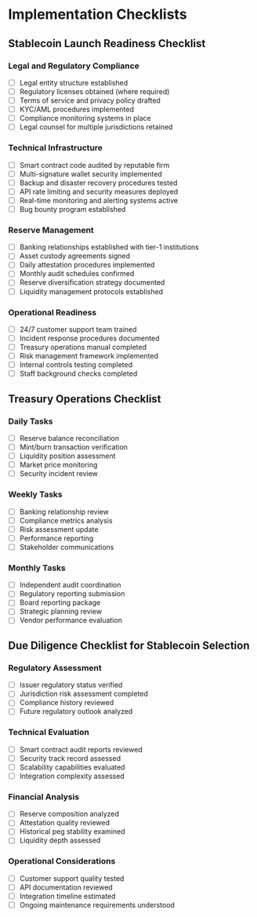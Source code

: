# Implementation Checklists

## Stablecoin Launch Readiness Checklist

### Legal and Regulatory Compliance
- [ ] Legal entity structure established
- [ ] Regulatory licenses obtained (where required)
- [ ] Terms of service and privacy policy drafted
- [ ] KYC/AML procedures implemented
- [ ] Compliance monitoring systems in place
- [ ] Legal counsel for multiple jurisdictions retained

### Technical Infrastructure
- [ ] Smart contract code audited by reputable firm
- [ ] Multi-signature wallet security implemented
- [ ] Backup and disaster recovery procedures tested
- [ ] API rate limiting and security measures deployed
- [ ] Real-time monitoring and alerting systems active
- [ ] Bug bounty program established

### Reserve Management
- [ ] Banking relationships established with tier-1 institutions
- [ ] Asset custody agreements signed
- [ ] Daily attestation procedures implemented
- [ ] Monthly audit schedules confirmed
- [ ] Reserve diversification strategy documented
- [ ] Liquidity management protocols established

### Operational Readiness
- [ ] 24/7 customer support team trained
- [ ] Incident response procedures documented
- [ ] Treasury operations manual completed
- [ ] Risk management framework implemented
- [ ] Internal controls testing completed
- [ ] Staff background checks completed

## Treasury Operations Checklist

### Daily Tasks
- [ ] Reserve balance reconciliation
- [ ] Mint/burn transaction verification
- [ ] Liquidity position assessment
- [ ] Market price monitoring
- [ ] Security incident review

### Weekly Tasks
- [ ] Banking relationship review
- [ ] Compliance metrics analysis
- [ ] Risk assessment update
- [ ] Performance reporting
- [ ] Stakeholder communications

### Monthly Tasks
- [ ] Independent audit coordination
- [ ] Regulatory reporting submission
- [ ] Board reporting package
- [ ] Strategic planning review
- [ ] Vendor performance evaluation

## Due Diligence Checklist for Stablecoin Selection

### Regulatory Assessment
- [ ] Issuer regulatory status verified
- [ ] Jurisdiction risk assessment completed
- [ ] Compliance history reviewed
- [ ] Future regulatory outlook analyzed

### Technical Evaluation
- [ ] Smart contract audit reports reviewed
- [ ] Security track record assessed
- [ ] Scalability capabilities evaluated
- [ ] Integration complexity assessed

### Financial Analysis
- [ ] Reserve composition analyzed
- [ ] Attestation quality reviewed
- [ ] Historical peg stability examined
- [ ] Liquidity depth assessed

### Operational Considerations
- [ ] Customer support quality tested
- [ ] API documentation reviewed
- [ ] Integration timeline estimated
- [ ] Ongoing maintenance requirements understood